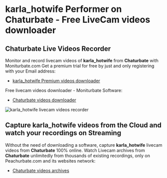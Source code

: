 # karla_hotwife Performer on Chaturbate - Free LiveCam videos downloader

## Chaturbate Live Videos Recorder

Monitor and record livecam videos of **karla_hotwife** from **Chaturbate** with Moniturbate.com
Get a premium trial for free by just and only registering with your Email address:
* [karla_hotwife Premium videos downloader](https://moniturbate.com/request-demo-licence-key.html)

Free livecam videos downloader - Moniturbate Software:
* [Chaturbate videos downloader](https://moniturbate.com/moniturbate-download-software.html)

![karla_hotwife livecam videos recorder](https://peachurnet.com/templates/moniturbate-software.png)


## Capture karla_hotwife videos from the Cloud and watch your recordings on Streaming

Without the need of downloading a software, capture **karla_hotwife** livecam videos from **Chaturbate** 100% online.
Watch Livecam archives from **Chaturbate** unlimitedly from thousands of existing recordings, only on Peachurbate.com and its websites network:
* [Chaturbate videos archives](https://peachurnet.com/)